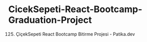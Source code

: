 # CicekSepeti-React-Bootcamp-Graduation-Project
 125. ÇiçekSepeti React Bootcamp Bitirme Projesi - Patika.dev
